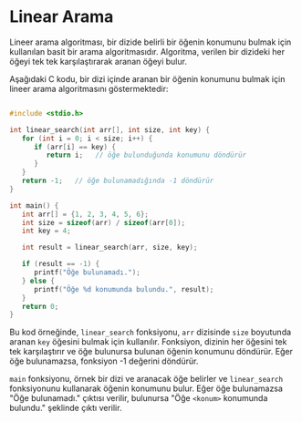 # Linear Arama

Lineer arama algoritması, bir dizide belirli bir öğenin konumunu bulmak için kullanılan basit bir arama algoritmasıdır. Algoritma, verilen bir dizideki her öğeyi tek tek karşılaştırarak aranan öğeyi bulur.

Aşağıdaki C kodu, bir dizi içinde aranan bir öğenin konumunu bulmak için lineer arama algoritmasını göstermektedir:

```c

#include <stdio.h>

int linear_search(int arr[], int size, int key) {
   for (int i = 0; i < size; i++) {
      if (arr[i] == key) {
         return i;   // öğe bulunduğunda konumunu döndürür
      }
   }
   return -1;   // öğe bulunamadığında -1 döndürür
}

int main() {
   int arr[] = {1, 2, 3, 4, 5, 6};
   int size = sizeof(arr) / sizeof(arr[0]);
   int key = 4;

   int result = linear_search(arr, size, key);

   if (result == -1) {
      printf("Öğe bulunamadı.");
   } else {
      printf("Öğe %d konumunda bulundu.", result);
   }
   return 0;
}


```

Bu kod örneğinde, `linear_search` fonksiyonu, `arr` dizisinde `size` boyutunda aranan `key` öğesini bulmak için kullanılır. Fonksiyon, dizinin her öğesini tek tek karşılaştırır ve öğe bulunursa bulunan öğenin konumunu döndürür. Eğer öğe bulunamazsa, fonksiyon -1 değerini döndürür.

`main` fonksiyonu, örnek bir dizi ve aranacak öğe belirler ve `linear_search` fonksiyonunu kullanarak öğenin konumunu bulur. Eğer öğe bulunamazsa "Öğe bulunamadı." çıktısı verilir, bulunursa "Öğe `<konum>` konumunda bulundu." şeklinde çıktı verilir.